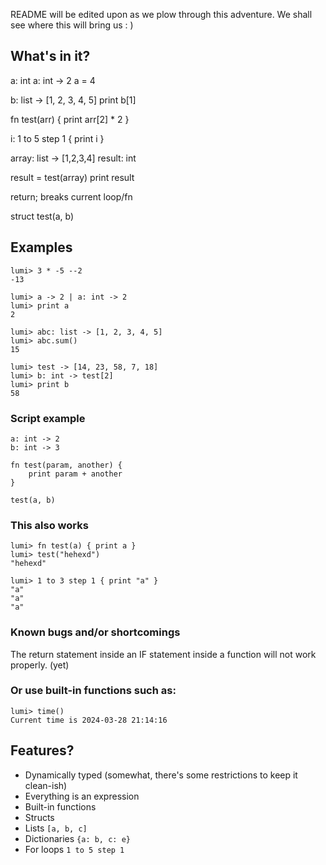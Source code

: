 README will be edited upon as we plow through this adventure.
We shall see where this will bring us : )

## What's in it?
a: int
a: int -> 2
a = 4

b: list -> [1, 2, 3, 4, 5]
print b[1]

fn test(arr) {
    print arr[2] * 2
}

i: 1 to 5 step 1 {
    print i
}

array: list -> [1,2,3,4]
result: int

result = test(array)
print result

return; breaks current loop/fn

struct test(a, b)

## Examples

```
lumi> 3 * -5 --2
-13
```

```
lumi> a -> 2 | a: int -> 2
lumi> print a
2
```

```
lumi> abc: list -> [1, 2, 3, 4, 5]
lumi> abc.sum()
15
```

```
lumi> test -> [14, 23, 58, 7, 18]
lumi> b: int -> test[2]
lumi> print b
58
```

### Script example
```
a: int -> 2
b: int -> 3

fn test(param, another) {
    print param + another
}

test(a, b)
```

### This also works
```
lumi> fn test(a) { print a }
lumi> test("hehexd")
"hehexd"
```

```
lumi> 1 to 3 step 1 { print "a" }
"a"
"a"
"a"
```

### Known bugs and/or shortcomings
The return statement inside an IF statement inside a function will not work properly. (yet)

### Or use built-in functions such as:
```
lumi> time()
Current time is 2024-03-28 21:14:16
```

## Features?
* Dynamically typed (somewhat, there's some restrictions to keep it clean-ish)
* Everything is an expression
* Built-in functions
* Structs
* Lists `[a, b, c]`
* Dictionaries `{a: b, c: e}`
* For loops `1 to 5 step 1`
